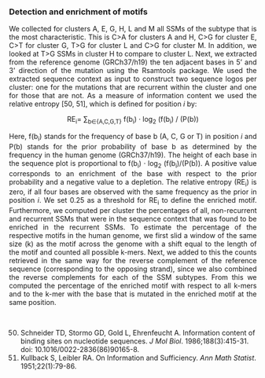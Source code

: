<H3>Detection and enrichment of motifs</H3>

<p align="justify"> We collected for clusters A, E, G, H, L and M all SSMs of the subtype that is the most characteristic. This is C>A for clusters A and H, C>G for cluster E, C>T for cluster G, T>G for cluster L and C>G for cluster M. In addition, we looked at T>G SSMs in cluster H to compare to cluster L. Next, we extracted from the reference genome (GRCh37/h19) the ten adjacent bases in 5’ and 3’ direction of the mutation using the Rsamtools package. We used the extracted sequence context as input to construct two sequence logos per cluster: one for the mutations that are recurrent within the cluster and one for those that are not. As a measure of information content we used the relative entropy [50, 51], which is defined for position <em>i</em> by:</p>

<p align="center">RE<sub>i</sub>= ∑<sub>b∈{A,C,G,T}</sub> f(b<sub>i</sub>) · log<sub>2</sub>  (f(b<sub>i</sub>) / (P(b))</p>

<p align="justify"> Here, f(b<sub>i</sub>) stands for the frequency of base b (A, C, G or T) in position <em>i</em> and P(b) stands for the prior probability of base b as determined by the frequency in the human genome (GRCh37/h19). The height of each base in the sequence plot is proportional to f(b<sub>i</sub>) · log<sub>2</sub> (f(b<sub>i</sub>)/(P(b)). A positive value corresponds to an enrichment of the base with respect to the prior probability and a negative value to a depletion. The relative entropy (RE<sub>i</sub>) is zero, if all four bases are observed with the same frequency as the prior in position <em>i</em>. We set 0.25 as a threshold for RE<sub>i</sub> to define the enriched motif. Furthermore, we computed per cluster the percentages of all, non-recurrent and recurrent SSMs that were in the sequence context that was found to be enriched in the recurrent SSMs. To estimate the percentage of the respective motifs in the human genome, we first slid a window of the same size (k) as the motif across the genome with a shift equal to the length of the motif and counted all possible k-mers. Next, we added to this the counts retrieved in the same way for the reverse complement of the reference sequence (corresponding to the opposing strand), since we also combined the reverse complements for each of the SSM subtypes. From this we computed the percentage of the enriched motif with respect to all k-mers and to the k-mer with the base that is mutated in the enriched motif at the same position.</p>

<br>

50.	Schneider TD, Stormo GD, Gold L, Ehrenfeucht A. Information content of binding sites on nucleotide sequences. <em>J Mol Biol</em>. 1986;188(3):415-31. doi: 10.1016/0022-2836(86)90165-8.<br>
51.	Kullback S, Leibler RA. On Information and Sufficiency. <em>Ann Math Statist</em>. 1951;22(1):79-86.
